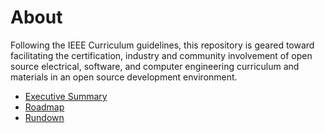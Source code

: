 # About

Following the IEEE Curriculum guidelines, this repository is geared toward facilitating the certification, industry and community
involvement of open source electrical, software, and computer engineering curriculum and materials in an open source development
environment.

- [Executive Summary](executive-summary.md)
- [Roadmap](roadmap.md)
- [Rundown](rundown.md)